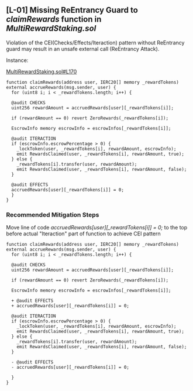 ## [L-01] Missing ReEntrancy Guard to *claimRewards* function in *MultiRewardStaking.sol*

Violation of the CEI(Checks/Effects/Iteraction) pattern without ReEntrancy guard may result in an unsafe external call (ReEntrancy Attack).

Instance:

[MultiRewardStaking.sol#L170](https://github.com/code-423n4/2023-01-popcorn/blob/d95fc31449c260901811196d617366d6352258cd/src/utils/MultiRewardStaking.sol#L170)

  
    function claimRewards(address user, IERC20[] memory _rewardTokens) external accrueRewards(msg.sender, user) {
      for (uint8 i; i < _rewardTokens.length; i++) {
      
      @audit CHECKS
      uint256 rewardAmount = accruedRewards[user][_rewardTokens[i]];

      if (rewardAmount == 0) revert ZeroRewards(_rewardTokens[i]);
          
      EscrowInfo memory escrowInfo = escrowInfos[_rewardTokens[i]];
      
      @audit ITERACTION
      if (escrowInfo.escrowPercentage > 0) {
        _lockToken(user, _rewardTokens[i], rewardAmount, escrowInfo);
        emit RewardsClaimed(user, _rewardTokens[i], rewardAmount, true);
      } else {
        _rewardTokens[i].transfer(user, rewardAmount);
        emit RewardsClaimed(user, _rewardTokens[i], rewardAmount, false);
      }

      @audit EFFECTS
      accruedRewards[user][_rewardTokens[i]] = 0;
      }
    }


### Recommended Mitigation Steps

Move line of code *accruedRewards[user][_rewardTokens[i]] = 0;* to the top before actual "Iteraction" part of function to achieve CEI pattern

    function claimRewards(address user, IERC20[] memory _rewardTokens) external accrueRewards(msg.sender, user) {
      for (uint8 i; i < _rewardTokens.length; i++) {
      
      @audit CHECKS
      uint256 rewardAmount = accruedRewards[user][_rewardTokens[i]];

      if (rewardAmount == 0) revert ZeroRewards(_rewardTokens[i]);
          
      EscrowInfo memory escrowInfo = escrowInfos[_rewardTokens[i]];
      
      + @audit EFFECTS
      + accruedRewards[user][_rewardTokens[i]] = 0;
      
      @audit ITERACTION
      if (escrowInfo.escrowPercentage > 0) {
        _lockToken(user, _rewardTokens[i], rewardAmount, escrowInfo);
        emit RewardsClaimed(user, _rewardTokens[i], rewardAmount, true);
      } else {
        _rewardTokens[i].transfer(user, rewardAmount);
        emit RewardsClaimed(user, _rewardTokens[i], rewardAmount, false);
      }

      - @audit EFFECTS
      - accruedRewards[user][_rewardTokens[i]] = 0;

      }
    }

